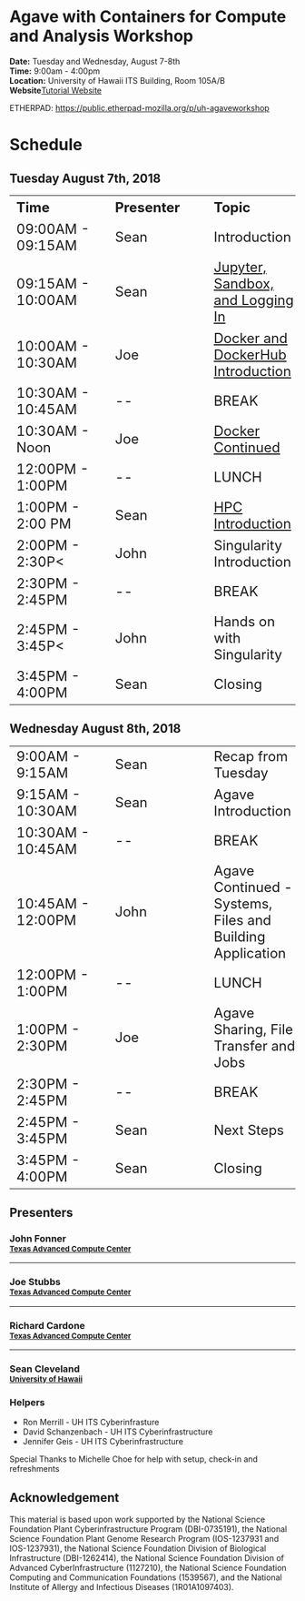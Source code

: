
# Agave with Containers for Compute and Analysis Workshop

**Date:** Tuesday and Wednesday, August 7-8th  
**Time:** 9:00am - 4:00pm  
**Location:** University of Hawaii ITS Building, Room 105A/B  
**Website**[Tutorial Website]()  

ETHERPAD:
<a href="https://public.etherpad-mozilla.org/p/uh-agaveworkshop">https://public.etherpad-mozilla.org/p/uh-agaveworkshop</a>

# Schedule

## Tuesday August 7th, 2018
<table class="tg" style="width: 100%">
  <tr>
    <th class="tg-yw4l" style="min-width: 150px; font-size: 1.5em; text-align:left; ">Time</th>
    <th class="tg-yw4l" style="min-width: 150px; font-size: 1.5em; text-align:left; ">Presenter</th>
    <th class="tg-yw4l" style="min-width: 150px; font-size: 1.5em; text-align:left; ">Topic</th>
  </tr>
  <tr>
    <td class="tg-yw4l" style="min-width: 150px; font-size: 1.5em; text-align:left; ">09:00AM - 09:15AM</td>
    <td class="tg-yw4l" style="min-width: 150px; font-size: 1.5em; text-align:left; ">Sean</td>
    <td class="tg-yw4l" style="min-width: 150px; font-size: 1.5em; text-align:left; ">Introduction</td>
  </tr>
  <tr>
    <td class="tg-yw4l" style="min-width: 150px; font-size: 1.5em; text-align:left; ">09:15AM - 10:00AM</td>
    <td class="tg-yw4l" style="min-width: 150px; font-size: 1.5em; text-align:left; ">Sean</td>
    <td class="tg-yw4l" style="min-width: 150px; font-size: 1.5em; text-align:left; "><a href="01-Introduction">Jupyter, Sandbox, and Logging In</a></td>
  </tr>
  <tr>
    <td class="tg-yw4l" style="min-width: 150px; font-size: 1.5em; text-align:left; ">10:00AM - 10:30AM</td>
    <td class="tg-yw4l" style="min-width: 150px; font-size: 1.5em; text-align:left; ">Joe</td>
    <td class="tg-yw4l" style="min-width: 150px; font-size: 1.5em; text-align:left; "><a href="docker/IntroToDocker">Docker and DockerHub Introduction</a></td>
  </tr>
      <tr>
    <td class="tg-yw4l" style="min-width: 150px; font-size: 1.5em; text-align:left; ">10:30AM - 10:45AM</td>
    <td class="tg-yw4l" style="min-width: 150px; font-size: 1.5em; text-align:left; ">--</td>
    <td class="tg-yw4l" style="min-width: 150px; font-size: 1.5em; text-align:left; ">BREAK</td>
  </tr>
   <tr>
    <td class="tg-yw4l" style="min-width: 150px; font-size: 1.5em; text-align:left; ">10:30AM - Noon</td>
    <td class="tg-yw4l" style="min-width: 150px; font-size: 1.5em; text-align:left; ">Joe</td>
    <td class="tg-yw4l" style="min-width: 150px; font-size: 1.5em; text-align:left; "><a href="docker/IntroToDocker">Docker Continued</a></td>
  </tr>
  <tr>
    <td class="tg-yw4l" style="min-width: 150px; font-size: 1.5em; text-align:left; ">12:00PM - 1:00PM</td>
    <td class="tg-yw4l" style="min-width: 150px; font-size: 1.5em; text-align:left; ">--</td>
    <td class="tg-yw4l" style="min-width: 150px; font-size: 1.5em; text-align:left; ">LUNCH</td>
  </tr>
  <tr>
    <td class="tg-yw4l" style="min-width: 150px; font-size: 1.5em; text-align:left; ">1:00PM - 2:00 PM</td>
    <td class="tg-yw4l" style="min-width: 150px; font-size: 1.5em; text-align:left; ">Sean</td>
    <td class="tg-yw4l" style="min-width: 150px; font-size: 1.5em; text-align:left; "><a href="https://drive.google.com/open?id=0B3P67DuP4kVrUVV3Y1U0eFRzU1k">HPC Introduction</a></td>
  </tr>
  <tr>
    <td class="tg-yw4l" style="min-width: 150px; font-size: 1.5em; text-align:left; ">2:00PM - 2:30P<</td>
    <td class="tg-yw4l" style="min-width: 150px; font-size: 1.5em; text-align:left; ">John</td>
    <td class="tg-yw4l" style="min-width: 150px; font-size: 1.5em; text-align:left; ">Singularity Introduction</td>
  </tr>
  <tr>
    <td class="tg-yw4l" style="min-width: 150px; font-size: 1.5em; text-align:left; ">2:30PM - 2:45PM</td>
    <td class="tg-yw4l" style="min-width: 150px; font-size: 1.5em; text-align:left; ">--</td>
    <td class="tg-yw4l" style="min-width: 150px; font-size: 1.5em; text-align:left; ">BREAK</td>
  </tr>
  <tr>
    <td class="tg-yw4l" style="min-width: 150px; font-size: 1.5em; text-align:left; ">2:45PM - 3:45P<</td>
    <td class="tg-yw4l" style="min-width: 150px; font-size: 1.5em; text-align:left; ">John</td>
    <td class="tg-yw4l" style="min-width: 150px; font-size: 1.5em; text-align:left; ">Hands on with Singularity</td>
  </tr>
  <tr>
    <td class="tg-yw4l" style="min-width: 150px; font-size: 1.5em; text-align:left; ">3:45PM - 4:00PM</td>
    <td class="tg-yw4l" style="min-width: 150px; font-size: 1.5em; text-align:left; ">Sean</td>
    <td class="tg-yw4l" style="min-width: 150px; font-size: 1.5em; text-align:left; ">Closing</td>
  </tr>
  </table>

## Wednesday August 8th, 2018
  <table class="tg" style="width: 100%">
    <tr>
    <td class="tg-yw4l" style="min-width: 150px; font-size: 1.5em; text-align:left; ">9:00AM - 9:15AM</td>
    <td class="tg-yw4l" style="min-width: 150px; font-size: 1.5em; text-align:left; ">Sean</td>
    <td class="tg-yw4l" style="min-width: 150px; font-size: 1.5em; text-align:left; ">Recap from Tuesday</td>
  </tr>
  <tr>
    <td class="tg-yw4l" style="min-width: 150px; font-size: 1.5em; text-align:left; ">9:15AM - 10:30AM</td>
    <td class="tg-yw4l" style="min-width: 150px; font-size: 1.5em; text-align:left; ">Sean</td>
    <td class="tg-yw4l" style="min-width: 150px; font-size: 1.5em; text-align:left; ">Agave Introduction</td>
  </tr>
  <tr>
    <td class="tg-yw4l" style="min-width: 150px; font-size: 1.5em; text-align:left; ">10:30AM - 10:45AM</td>
    <td class="tg-yw4l" style="min-width: 150px; font-size: 1.5em; text-align:left; ">--</td>
    <td class="tg-yw4l" style="min-width: 150px; font-size: 1.5em; text-align:left; ">BREAK</td>
  </tr>
  <tr>
    <td class="tg-yw4l" style="min-width: 150px; font-size: 1.5em; text-align:left; ">10:45AM - 12:00PM</td>
    <td class="tg-yw4l" style="min-width: 150px; font-size: 1.5em; text-align:left; ">John</td>
    <td class="tg-yw4l" style="min-width: 150px; font-size: 1.5em; text-align:left; ">Agave Continued - Systems, Files and Building Application</td>
  </tr>
    <tr>
    <td class="tg-yw4l" style="min-width: 150px; font-size: 1.5em; text-align:left; ">12:00PM - 1:00PM</td>
    <td class="tg-yw4l" style="min-width: 150px; font-size: 1.5em; text-align:left; ">--</td>
    <td class="tg-yw4l" style="min-width: 150px; font-size: 1.5em; text-align:left; ">LUNCH</td>
  </tr>
    <tr>
    <td class="tg-yw4l" style="min-width: 150px; font-size: 1.5em; text-align:left; ">1:00PM - 2:30PM</td>
    <td class="tg-yw4l" style="min-width: 150px; font-size: 1.5em; text-align:left; ">Joe</td>
    <td class="tg-yw4l" style="min-width: 150px; font-size: 1.5em; text-align:left; ">Agave Sharing, File Transfer and Jobs</td>
  </tr>
  <tr>
    <td class="tg-yw4l" style="min-width: 150px; font-size: 1.5em; text-align:left; ">2:30PM - 2:45PM</td>
    <td class="tg-yw4l" style="min-width: 150px; font-size: 1.5em; text-align:left; ">--</td>
    <td class="tg-yw4l" style="min-width: 150px; font-size: 1.5em; text-align:left; ">BREAK</td>
  </tr>
    <tr>
    <td class="tg-yw4l" style="min-width: 150px; font-size: 1.5em; text-align:left; ">2:45PM - 3:45PM</td>
    <td class="tg-yw4l" style="min-width: 150px; font-size: 1.5em; text-align:left; ">Sean</td>
    <td class="tg-yw4l" style="min-width: 150px; font-size: 1.5em; text-align:left; ">Next Steps</td>
  </tr>
  <tr>
    <td class="tg-yw4l" style="min-width: 150px; font-size: 1.5em; text-align:left; ">3:45PM - 4:00PM</td>
    <td class="tg-yw4l" style="min-width: 150px; font-size: 1.5em; text-align:left; ">Sean</td>
    <td class="tg-yw4l" style="min-width: 150px; font-size: 1.5em; text-align:left; ">Closing</td>
  </tr>
</table>

## Presenters

<h3>John Fonner <br><span style="font-size: .8em"><a href="https://tacc.texase.edu/">Texas Advanced Compute Center</a></span></h3>
<hr>
<h3>Joe Stubbs <br><span style="font-size: .8em"><a href="https://tacc.texase.edu/">Texas Advanced Compute Center</a></span></h3>
<hr>
<h3>Richard Cardone <br><span style="font-size: .8em"><a href="https://tacc.texase.edu/">Texas Advanced Compute Center</a></span></h3>
<hr>
<div><h3>Sean Cleveland<br><span style="font-size: .8em"><a href="https://hawaii.edu/">University of Hawaii</a></span></h3>


### Helpers
- Ron Merrill - UH ITS Cyberinfrasture
- David Schanzenbach - UH ITS Cyberinfrastructure
- Jennifer Geis - UH ITS Cyberinfrastructure

Special Thanks to Michelle Choe for help with setup, check-in and refreshments

## Acknowledgement  

This material is based upon work supported by the National Science Foundation Plant Cyberinfrastructure Program (DBI-0735191), the National Science Foundation Plant Genome Research Program (IOS-1237931 and IOS-1237931), the National Science Foundation Division of Biological Infrastructure (DBI-1262414), the National Science Foundation Division of Advanced CyberInfrastructure (1127210), the National Science Foundation Computing and Communication Foundations (1539567), and the National Institute of Allergy and Infectious Diseases (1R01A1097403).
